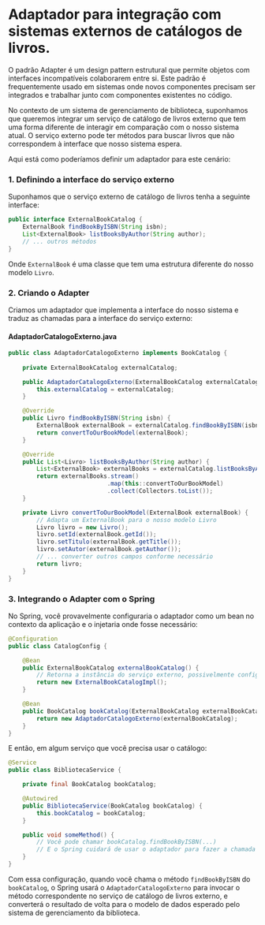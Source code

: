 # Adaptador para integração com sistemas externos de catálogos de livros.

O padrão Adapter é um design pattern estrutural que permite objetos com interfaces incompatíveis colaborarem entre si. Este padrão é frequentemente usado em sistemas onde novos componentes precisam ser integrados e trabalhar junto com componentes existentes no código.

No contexto de um sistema de gerenciamento de biblioteca, suponhamos que queremos integrar um serviço de catálogo de livros externo que tem uma forma diferente de interagir em comparação com o nosso sistema atual. O serviço externo pode ter métodos para buscar livros que não correspondem à interface que nosso sistema espera.

Aqui está como poderíamos definir um adaptador para este cenário:

### 1. Definindo a interface do serviço externo

Suponhamos que o serviço externo de catálogo de livros tenha a seguinte interface:

```java
public interface ExternalBookCatalog {
    ExternalBook findBookByISBN(String isbn);
    List<ExternalBook> listBooksByAuthor(String author);
    // ... outros métodos
}
```

Onde `ExternalBook` é uma classe que tem uma estrutura diferente do nosso modelo `Livro`.

### 2. Criando o Adapter

Criamos um adaptador que implementa a interface do nosso sistema e traduz as chamadas para a interface do serviço externo:

#### AdaptadorCatalogoExterno.java

```java
public class AdaptadorCatalogoExterno implements BookCatalog {
    
    private ExternalBookCatalog externalCatalog;

    public AdaptadorCatalogoExterno(ExternalBookCatalog externalCatalog) {
        this.externalCatalog = externalCatalog;
    }

    @Override
    public Livro findBookByISBN(String isbn) {
        ExternalBook externalBook = externalCatalog.findBookByISBN(isbn);
        return convertToOurBookModel(externalBook);
    }

    @Override
    public List<Livro> listBooksByAuthor(String author) {
        List<ExternalBook> externalBooks = externalCatalog.listBooksByAuthor(author);
        return externalBooks.stream()
                            .map(this::convertToOurBookModel)
                            .collect(Collectors.toList());
    }

    private Livro convertToOurBookModel(ExternalBook externalBook) {
        // Adapta um ExternalBook para o nosso modelo Livro
        Livro livro = new Livro();
        livro.setId(externalBook.getId());
        livro.setTitulo(externalBook.getTitle());
        livro.setAutor(externalBook.getAuthor());
        // ... converter outros campos conforme necessário
        return livro;
    }
}
```

### 3. Integrando o Adapter com o Spring

No Spring, você provavelmente configuraria o adaptador como um bean no contexto da aplicação e o injetaria onde fosse necessário:

```java
@Configuration
public class CatalogConfig {

    @Bean
    public ExternalBookCatalog externalBookCatalog() {
        // Retorna a instância do serviço externo, possivelmente configurando-o aqui
        return new ExternalBookCatalogImpl();
    }

    @Bean
    public BookCatalog bookCatalog(ExternalBookCatalog externalBookCatalog) {
        return new AdaptadorCatalogoExterno(externalBookCatalog);
    }
}
```

E então, em algum serviço que você precisa usar o catálogo:

```java
@Service
public class BibliotecaService {

    private final BookCatalog bookCatalog;

    @Autowired
    public BibliotecaService(BookCatalog bookCatalog) {
        this.bookCatalog = bookCatalog;
    }

    public void someMethod() {
        // Você pode chamar bookCatalog.findBookByISBN(...)
        // E o Spring cuidará de usar o adaptador para fazer a chamada correta ao serviço externo
    }
}
```

Com essa configuração, quando você chama o método `findBookByISBN` do `bookCatalog`, o Spring usará o `AdaptadorCatalogoExterno` para invocar o método correspondente no serviço de catálogo de livros externo, e converterá o resultado de volta para o modelo de dados esperado pelo sistema de gerenciamento da biblioteca.
